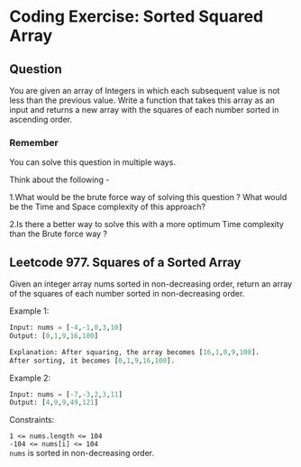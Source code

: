 # Coding Exercise: Sorted Squared Array

## Question

You are given an array of Integers in which each subsequent value is not less than the previous value. Write a function that takes this array as an input and returns a new array with the squares of each number sorted in ascending order.

### Remember

You can solve this question in multiple ways.

Think about the following -

1.What would be the brute force way of solving this question ? What would be the Time and Space complexity of this approach?

2.Is there a better way to solve this with a more optimum Time complexity than the Brute force way ?

## Leetcode 977. Squares of a Sorted Array

Given an integer array nums sorted in non-decreasing order, return an array of the squares of each number sorted in non-decreasing order.

Example 1:

```python
Input: nums = [-4,-1,0,3,10]
Output: [0,1,9,16,100]

Explanation: After squaring, the array becomes [16,1,0,9,100].
After sorting, it becomes [0,1,9,16,100].
```

Example 2:

```python
Input: nums = [-7,-3,2,3,11]
Output: [4,9,9,49,121]
```

Constraints:

`1 <= nums.length <= 104`  
`-104 <= nums[i] <= 104`  
`nums` is sorted in non-decreasing order.
